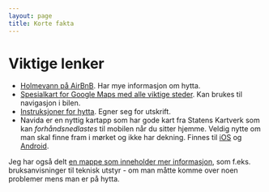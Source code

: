 ```yaml
---
layout: page
title: Korte fakta
---
```


# Viktige lenker
- [Holmevann på AirBnB](https://airbnb.no/rooms/18731440/). Har mye informasjon om hytta.
- [Spesialkart for Google Maps med alle viktige steder](https://www.google.com/maps/d/drive?state=%7B"ids":%5B"1dFockLfyDNtDZ7GCysiFRs17Sh3qQIrb"%5D,"action":"open","userId":"105735057914577246850"%7D). Kan brukes til navigasjon i bilen.
- [Instruksjoner for hytta](https://docs.google.com/document/d/1NpuBRGMA6w90_756cMcHjl3q-KFJMSvRIDl7vA4wqi8/export?format=pdf). Egner seg for utskrift.
- Navida er en nyttig kartapp som har gode kart fra Statens Kartverk som kan _forhåndsnedlastes_ til mobilen når du sitter hjemme. Veldig nytte om man skal finne fram i mørket og ikke har dekning. Finnes til [iOS](https://play.google.com/store/apps/details?id=no.ecc.navida&hl=no) og [Android](https://play.google.com/store/apps/details?id=no.ecc.navida&hl=no).

Jeg har også delt [en mappe som inneholder mer informasjon](https://drive.google.com/open?id=0BxoftKRQ6vR7RlBwbC1yaDhiSzA), som f.eks. bruksanvisninger til teknisk utstyr - om man
måtte komme over noen problemer mens man er på hytta.
